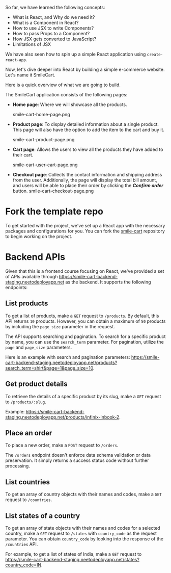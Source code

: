 So far, we have learned the following concepts:

- What is React, and Why do we need it?
- What is a Component in React?
- How to use JSX to write Components?
- How to pass Props to a Component?
- How JSX gets converted to JavaScript?
- Limitations of JSX

We have also seen how to spin up a simple React application using `create-react-app`.

Now, let's dive deeper into React by building a simple e-commerce website. Let's name it SmileCart.

Here is a quick overview of what we are going to build.

The SmileCart application consists of the following pages:

- **Home page**: Where we will showcase all the products.

  <image>smile-cart-home-page.png</image>

- **Product page**: To display detailed information about a single product. This page will also have the option to add the item to the cart and buy it.

  <image>smile-cart-product-page.png</image>

- **Cart page**: Allows the users to view all the products they have added to their cart.

  <image>smile-cart-user-cart-page.png</image>

- **Checkout page**: Collects the contact information and shipping address from the user. Additionally, the page will display the total bill amount, and users will be able to place their order by clicking the **_Confirm order_** button.
  <image>smile-cart-checkout-page.png</image>

# Fork the template repo

To get started with the project, we've set up a React app with the necessary packages and configurations for you. You can fork the [smile-cart](https://github.com/bigbinary/smile-cart-frontend) repository to begin working on the project.

# Backend APIs

Given that this is a frontend course focusing on React, we've provided a set of APIs available through https://smile-cart-backend-staging.neetodeployapp.net as the backend. It supports the following endpoints:

## List products

To get a list of products, make a `GET` request to `/products`. By default, this API returns `10` products. However, you can obtain a maximum of `50` products by including the `page_size` parameter in the request.

The API supports searching and pagination. To search for a specific product by name, you can use the `search_term` parameter. For pagination, utilize the `page` and `page_size` parameters.

Here is an example with search and pagination parameters: https://smile-cart-backend-staging.neetodeployapp.net/products?search_term=shirt&page=1&page_size=10.

## Get product details

To retrieve the details of a specific product by its slug, make a `GET` request to `/products/:slug`.

Example: https://smile-cart-backend-staging.neetodeployapp.net/products/infinix-inbook-2.

## Place an order

To place a new order, make a `POST` request to `/orders`.

The `/orders` endpoint doesn't enforce data schema validation or data preservation. It simply returns a success status code without further processing.

## List countries

To get an array of country objects with their names and codes, make a `GET` request to `/countries`.

## List states of a country

To get an array of state objects with their names and codes for a selected country, make a `GET` request to `/states` with `country_code` as the request parameter. You can obtain `country_code` by looking into the response of the `/countries` API.

For example, to get a list of states of India, make a `GET` request to https://smile-cart-backend-staging.neetodeployapp.net/states?country_code=IN.
